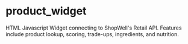 # product_widget
HTML Javascript Widget connecting to ShopWell's Retail API.  Features include product lookup, scoring, trade-ups, ingredients, and nutrition.
